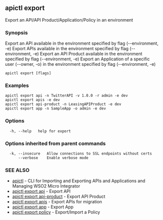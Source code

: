 ## apictl export

Export an API/API Product/Application/Policy in an environment

### Synopsis

Export an API available in the environment specified by flag (--environment, -e)
Export APIs available in the environment specified by flag (--environment, -e)
Export an API Product available in the environment specified by flag (--environment, -e)
Export an Application of a specific user (--owner, -o) in the environment specified by flag (--environment, -e)

```
apictl export [flags]
```

### Examples

```
apictl export api -n TwitterAPI -v 1.0.0 -r admin -e dev
apictl export apis -e dev
apictl export api-product -n LeasingAPIProduct -e dev
apictl export app -n SampleApp -o admin -e dev
```

### Options

```
  -h, --help   help for export
```

### Options inherited from parent commands

```
  -k, --insecure   Allow connections to SSL endpoints without certs
      --verbose    Enable verbose mode
```

### SEE ALSO

* [apictl](apictl.md)	 - CLI for Importing and Exporting APIs and Applications and Managing WSO2 Micro Integrator
* [apictl export api](apictl_export_api.md)	 - Export API
* [apictl export api-product](apictl_export_api-product.md)	 - Export API Product
* [apictl export apis](apictl_export_apis.md)	 - Export APIs for migration
* [apictl export app](apictl_export_app.md)	 - Export App
* [apictl export policy](apictl_export_policy.md)	 - Export/Import a Policy

